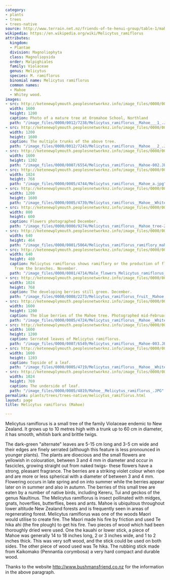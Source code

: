 ```yaml
---
category:
- plants
- trees
- trees-native
source: http://www.terrain.net.nz/friends-of-te-henui-group/table-1/mahoe.html
wikipedia: https://en.wikipedia.org/wiki/Melicytus_ramiflorus
attributes:
  kingdom:
  - Plantae
  division: Magnoliophyta
  class: Magnoliopsida
  order: Malpighiales
  family: Violaceae
  genus: Melicytus
  species: M. ramiflorus
  binomial name: Melicytus ramiflorus
  common names:
  - Mahoe
  - Whitey wood.
images:
- src: http://ketenewplymouth.peoplesnetworknz.info/image_files/0000/0012/7238/Melicytus_ramiflorus__Mahoe___1_.JPG
  width: 1600
  height: 1200
  caption: Photo of a mature tree at Oromahoe School, Northland
  path: "/image_files/0000/0012/7238/Melicytus_ramiflorus__Mahoe___1_.JPG"
- src: http://ketenewplymouth.peoplesnetworknz.info/image_files/0000/0012/7243/Melicytus_ramiflorus__Mahoe___2_.JPG
  width: 1200
  height: 1600
  caption: The multiple trunks of the above tree.
  path: "/image_files/0000/0012/7243/Melicytus_ramiflorus__Mahoe___2_.JPG"
- src: http://ketenewplymouth.peoplesnetworknz.info/image_files/0000/0007/6554/Melicytus_ramiflorus__Mahoe-002.JPG
  width: 1600
  height: 1202
  path: "/image_files/0000/0007/6554/Melicytus_ramiflorus__Mahoe-002.JPG"
- src: http://ketenewplymouth.peoplesnetworknz.info/image_files/0000/0005/4744/Melicytus_ramiflorus__Mahoe_a.jpg
  width: 1024
  height: 768
  path: "/image_files/0000/0005/4744/Melicytus_ramiflorus__Mahoe_a.jpg"
- src: http://ketenewplymouth.peoplesnetworknz.info/image_files/0000/0005/4739/Melicytus_ramiflorus__Mahoe__Whitey_wood_-004.JPG
  width: 1200
  height: 1600
  path: "/image_files/0000/0005/4739/Melicytus_ramiflorus__Mahoe__Whitey_wood_-004.JPG"
- src: http://ketenewplymouth.peoplesnetworknz.info/image_files/0000/0000/9274/Melicytus_ramiflorus__Mahoe_tree-2.JPG
  width: 800
  height: 600
  caption: Flowers photographed December.
  path: "/image_files/0000/0000/9274/Melicytus_ramiflorus__Mahoe_tree-2.JPG"
- src: http://ketenewplymouth.peoplesnetworknz.info/image_files/0000/0001/5064/Melicytus_ramiflorus_ramiflory_mahoe_flowers.JPG
  width: 640
  height: 464
  path: "/image_files/0000/0001/5064/Melicytus_ramiflorus_ramiflory_mahoe_flowers.JPG"
- src: http://ketenewplymouth.peoplesnetworknz.info/image_files/0000/0001/4714/Male_flowers_Melicytus_ramiflorus__Mahoe.JPG
  width: 640
  height: 480
  caption: Melicytus ramiflorus shows ramiflory or the production of flowers directly
    from the branches. November.
  path: "/image_files/0000/0001/4714/Male_flowers_Melicytus_ramiflorus__Mahoe.JPG"
- src: http://ketenewplymouth.peoplesnetworknz.info/image_files/0000/0008/2273/Melicytus_ramiflorus_fruit__Mahoe.JPG
  width: 1024
  height: 768
  caption: The developing berries still green. December.
  path: "/image_files/0000/0008/2273/Melicytus_ramiflorus_fruit__Mahoe.JPG"
- src: http://ketenewplymouth.peoplesnetworknz.info/image_files/0000/0005/4724/Melicytus_ramiflorus__Mahoe__Whitey_wood_-001.JPG
  width: 1600
  height: 1200
  caption: The blue berries of the Mahoe tree. Photographed mid-February.
  path: "/image_files/0000/0005/4724/Melicytus_ramiflorus__Mahoe__Whitey_wood_-001.JPG"
- src: http://ketenewplymouth.peoplesnetworknz.info/image_files/0000/0007/6549/Melicytus_ramiflorus__Mahoe-003.JPG
  width: 1600
  height: 1200
  caption: Serrated leaves of Melicytus ramiflorus.
  path: "/image_files/0000/0007/6549/Melicytus_ramiflorus__Mahoe-003.JPG"
- src: http://ketenewplymouth.peoplesnetworknz.info/image_files/0000/0005/4719/Melicytus_ramiflorus__Mahoe__Whitey_wood_-002.JPG
  width: 1600
  height: 1203
  caption: Topside of a leaf.
  path: "/image_files/0000/0005/4719/Melicytus_ramiflorus__Mahoe__Whitey_wood_-002.JPG"
- src: http://ketenewplymouth.peoplesnetworknz.info/image_files/0000/0005/4819/Mahoe__Melicytus_ramiflorus_.JPG
  width: 1024
  height: 769
  caption: The underside of leaf.
  path: "/image_files/0000/0005/4819/Mahoe__Melicytus_ramiflorus_.JPG"
permalink: plants/trees/trees-native/melicytus_ramiflorus.html
layout: page
title: Melicytus ramiflorus (Mahoe)

---
```

Melicytus ramiflorus is a small tree of the family Violaceae endemic to New Zealand. It grows up to 10 metres high with a trunk up to 60 cm in diameter, it has smooth, whitish bark and brittle twigs. 

The dark-green "alternate" leaves are 5-15 cm long and 3-5 cm wide and their edges are finely serrated (although this feature is less pronounced in younger plants). 
The plants are dioecious and the small flowers are yellowish in colouration, between 3 and 4 mm in diameter and occur in fascicles, growing straight out from naked twigs- these flowers have a strong, pleasant fragrance. The berries are a striking violet colour when ripe and are more or less spherical with a diameter of between 3 and 4 mm. Flowering occurs in late spring and on into summer while the berries appear later on in summer and also in autumn. The berries of this small tree are eaten by a number of native birds, including Kereru, Tui and geckos of the genus Naultinus. The Melicytus ramiflorus is insect pollinated with midges, gnats, hoverflies, butterflies, bees and ants. Mahoe is ubiquitous throughout lower altitude New Zealand forests and is frequently seen in areas of regenerating forest.
Melicytus ramiflorus was one of the woods Maori would utilise to create fire. The Maori made his fire by friction and used Te hika ahi (the fire plough) to get his fire. Two pieces of wood which had been thoroughly dried were used. One the kauahi or lower stick, a piece of Mahoe was generally 14 to 18 inches long, 2 or 3 inches wide, and 1 to 2 inches thick. This was very soft wood, and the stick could be used on both sides. The other piece of wood used was Te hika. The rubbing stick made from Kaikomako (Pennantia corymbosa) a very hard compact and durable wood.</p> <p class="MsoNormal">Thanks to the website <a href="http://www.bushmansfriend.co.nz/">http://www.bushmansfriend.co.nz</a> for the information in the above paragraph. 
